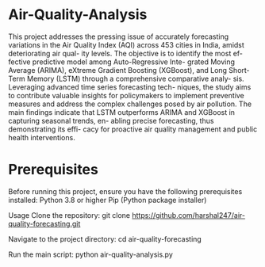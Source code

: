# Air-Quality-Analysis


This project addresses the pressing issue of accurately forecasting variations in the Air Quality Index (AQI) across 453 cities in India, amidst deteriorating air qual- ity levels. The objective is to identify the most ef- fective predictive model among Auto-Regressive Inte- grated Moving Average (ARIMA), eXtreme Gradient Boosting (XGBoost), and Long Short-Term Memory (LSTM) through a comprehensive comparative analy- sis. Leveraging advanced time series forecasting tech- niques, the study aims to contribute valuable insights for policymakers to implement preventive measures and address the complex challenges posed by air pollution. The main findings indicate that LSTM outperforms ARIMA and XGBoost in capturing seasonal trends, en- abling precise forecasting, thus demonstrating its effi- cacy for proactive air quality management and public health interventions.

# Prerequisites
Before running this project, ensure you have the following prerequisites installed:
Python 3.8 or higher
Pip (Python package installer)

Usage
Clone the repository:
git clone https://github.com/harshal247/air-quality-forecasting.git

Navigate to the project directory:
cd air-quality-forecasting

Run the main script:
python air-quality-analysis.py

